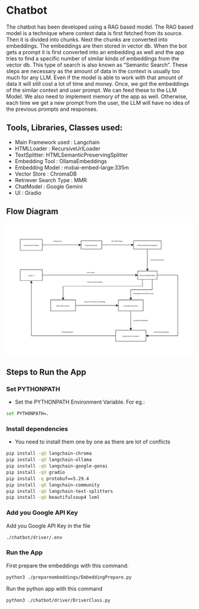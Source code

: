 # Chatbot

The chatbot has been developed using a RAG based model. The RAG based model is a technique where context data is first fetched from its source. Then it is divided into chunks. Next the chunks are converted into embeddings. The embeddings are then stored in vector db. When the bot gets a prompt it is first converted into an embedding as well and the app tries to find a specific number of similar kinds of embeddings from the vector db. This type of search is also known as “Semantic Search”. These steps are necessary as the amount of data in the context is usually too much for any LLM. Even if the model is able to work with that amount of data it will still cost a lot of time and money. Once, we got the embeddings of the similar context and user prompt. We can feed these to the LLM Model. We also need to implement memory of the app as well. Otherwise, each time we get a new prompt from the user, the LLM will have no idea of the previous prompts and responses.


## Tools, Libraries, Classes used:
- Main Framework used : Langchain
- HTMLLoader : RecursiveUrlLoader
- TextSplitter: HTMLSemanticPreservingSplitter
- Embedding Tool : OllamaEmbeddings
- Embedding Model : mxbai-embed-large:335m
- Vector Store : ChromaDB
- Retriever Search Type : MMR
- ChatModel : Google Gemini
- UI : Gradio


## Flow Diagram
![Flow Diagram](./asset/docs_images/chatbot_flow.png)

## Steps to Run the App

### Set PYTHONPATH
- Set the PYTHONPATH Environment Variable. For eg.:
```sh
set PYTHONPATH=.
```

### Install dependencies
- You need to install them one by one as there are lot of conflicts
```sh
pip install -qU langchain-chroma
pip install -qU langchain-ollama
pip install -qU langchain-google-genai
pip install -qU gradio
pip install -q protobuf==5.29.4
pip install -qU langchain-community
pip install -qU langchain-text-splitters
pip install -qU beautifulsoup4 lxml
```

### Add you Google API Key
Add you Google API Key in the file 
```sh
./chatbot/driver/.env
```

### Run the App
First prepare the embeddings with this command:
```sh
python3 ./prepareembeddings/EmbeddingPrepare.py
```
Run the python app with this command
```sh
python3 ./chatbot/driver/DriverClass.py
```